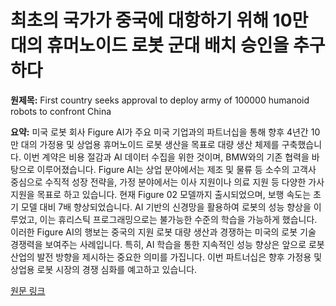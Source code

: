 # 최초의 국가가 중국에 대항하기 위해 10만 대의 휴머노이드 로봇 군대 배치 승인을 추구하다

**원제목:** First country seeks approval to deploy army of 100000 humanoid robots to confront China

**요약:** 미국 로봇 회사 Figure AI가 주요 미국 기업과의 파트너십을 통해 향후 4년간 10만 대의 가정용 및 상업용 휴머노이드 로봇 생산을 목표로 대량 생산 체제를 구축했습니다.  이번 계약은 비용 절감과 AI 데이터 수집을 위한 것이며, BMW와의 기존 협력을 바탕으로 이루어졌습니다.  Figure AI는 상업 분야에서는 제조 및 물류 등 소수의 고객사 중심으로 수직적 성장 전략을, 가정 분야에서는 이사 지원이나 의료 지원 등 다양한 가사 지원을 목표로 하고 있습니다.  현재 Figure 02 모델까지 출시되었으며,  보행 속도는 초기 모델 대비 7배 향상되었습니다.  AI 기반의 신경망을 활용하여 로봇의 성능 향상을 이루었고,  이는 휴리스틱 프로그래밍으로는 불가능한 수준의 학습을 가능하게 했습니다.  이러한 Figure AI의 행보는 중국의 지원 로봇 대량 생산과 경쟁하는 미국의 로봇 기술 경쟁력을 보여주는 사례입니다.  특히,  AI 학습을 통한 지속적인 성능 향상은 앞으로 로봇 산업의 발전 방향을 제시하는 중요한 의미를 가집니다.  이번 파트너십은 향후 가정용 및 상업용 로봇 시장의 경쟁 심화를 예고하고 있습니다.

[원문 링크](https://en.as.com/latest_news/first-country-seeks-approval-to-deploy-army-of-100000-humanoid-robots-to-confront-china-n-2/)
